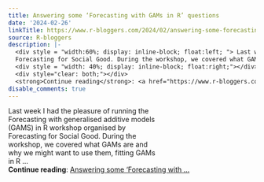 ```yaml
---
title: Answering some ‘Forecasting with GAMs in R’ questions
date: '2024-02-26'
linkTitle: https://www.r-bloggers.com/2024/02/answering-some-forecasting-with-gams-in-r-questions/
source: R-bloggers
description: |-
  <div style = "width:60%; display: inline-block; float:left; "> Last week I had the pleasure of running the Forecasting with generalised additive models (GAMS) in R workshop organised by<br />
  Forecasting for Social Good. During the workshop, we covered what GAMs are and why we might want to use them, fitting GAMs in R ...</div>
  <div style = "width: 40%; display: inline-block; float:right;"></div>
  <div style="clear: both;"></div>
  <strong>Continue reading</strong>: <a href="https://www.r-bloggers.com/2024/02/answering-some-forecasting-with-gams-in-r-questions/">Answering some ‘Forecasting with ...
disable_comments: true
---
```

<div style = "width:60%; display: inline-block; float:left; "> Last week I had the pleasure of running the Forecasting with generalised additive models (GAMS) in R workshop organised by<br />
Forecasting for Social Good. During the workshop, we covered what GAMs are and why we might want to use them, fitting GAMs in R ...</div>
<div style = "width: 40%; display: inline-block; float:right;"></div>
<div style="clear: both;"></div>
<strong>Continue reading</strong>: <a href="https://www.r-bloggers.com/2024/02/answering-some-forecasting-with-gams-in-r-questions/">Answering some ‘Forecasting with ...